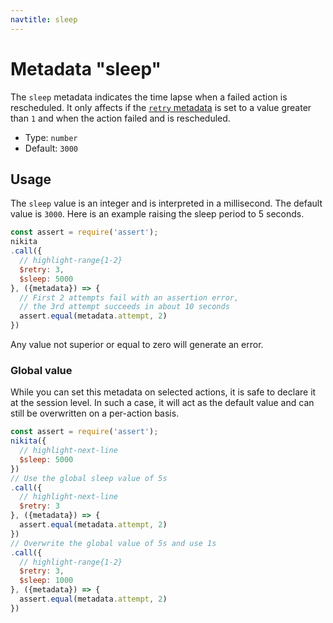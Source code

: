 ```yaml
---
navtitle: sleep
---
```


# Metadata "sleep"

The `sleep` metadata indicates the time lapse when a failed action is rescheduled. It only affects if the [`retry` metadata](/current/metadata/retry/) is set to a value greater than `1` and when the action failed and is rescheduled.

* Type: `number`
* Default: `3000`

## Usage

The `sleep` value is an integer and is interpreted in a millisecond. The default value is `3000`. Here is an example raising the sleep period to 5 seconds.

```js
const assert = require('assert');
nikita
.call({
  // highlight-range{1-2}
  $retry: 3,
  $sleep: 5000
}, ({metadata}) => {
  // First 2 attempts fail with an assertion error,
  // the 3rd attempt succeeds in about 10 seconds
  assert.equal(metadata.attempt, 2)
})
```

Any value not superior or equal to zero will generate an error.

### Global value

While you can set this metadata on selected actions, it is safe to declare it at the session level. In such a case, it will act as the default value and can still be overwritten on a per-action basis.

```js
const assert = require('assert');
nikita({
  // highlight-next-line
  $sleep: 5000
})
// Use the global sleep value of 5s
.call({
  // highlight-next-line
  $retry: 3
}, ({metadata}) => {
  assert.equal(metadata.attempt, 2)
})
// Overwrite the global value of 5s and use 1s
.call({
  // highlight-range{1-2}
  $retry: 3,
  $sleep: 1000
}, ({metadata}) => {
  assert.equal(metadata.attempt, 2)
})
```
